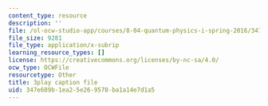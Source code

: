 ```yaml
---
content_type: resource
description: ''
file: /ol-ocw-studio-app/courses/8-04-quantum-physics-i-spring-2016/347e689b1ea25e269578ba1a14e7d1a5_5u-9lFhCl5w.vtt
file_size: 9281
file_type: application/x-subrip
learning_resource_types: []
license: https://creativecommons.org/licenses/by-nc-sa/4.0/
ocw_type: OCWFile
resourcetype: Other
title: 3play caption file
uid: 347e689b-1ea2-5e26-9578-ba1a14e7d1a5
---
```

